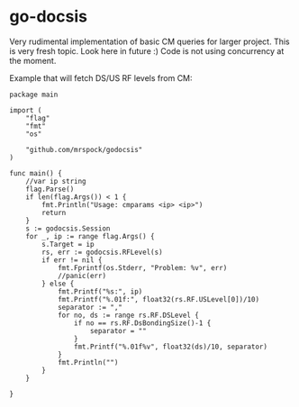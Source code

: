go-docsis
=========
Very rudimental implementation of basic CM queries for larger project.
This is very fresh topic. Look here in future :)
Code is not using concurrency at the moment.

Example that will fetch DS/US RF levels from CM:
```
package main

import (
	"flag"
	"fmt"
	"os"

	"github.com/mrspock/godocsis"
)

func main() {
	//var ip string
	flag.Parse()
	if len(flag.Args()) < 1 {
		fmt.Println("Usage: cmparams <ip> <ip>")
		return
	}
	s := godocsis.Session
	for _, ip := range flag.Args() {
		s.Target = ip
		rs, err := godocsis.RFLevel(s)
		if err != nil {
			fmt.Fprintf(os.Stderr, "Problem: %v", err)
			//panic(err)
		} else {
			fmt.Printf("%s:", ip)
			fmt.Printf("%.01f:", float32(rs.RF.USLevel[0])/10)
			separator := ","
			for no, ds := range rs.RF.DSLevel {
				if no == rs.RF.DsBondingSize()-1 {
					separator = ""
				}
				fmt.Printf("%.01f%v", float32(ds)/10, separator)
			}
			fmt.Println("")
		}
	}

}
```

